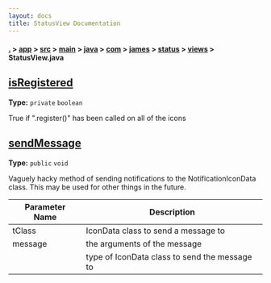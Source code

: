 ```yaml
---
layout: docs
title: StatusView Documentation
---
```

#### [.](./../../../../../../../../index) > [app](./../../../../../../../index) > [src](./../../../../../../index) > [main](./../../../../../index) > [java](./../../../../index) > [com](./../../../index) > [james](./../../index) > [status](./../index) > [views](./index) > **StatusView.java**

## [isRegistered](https://github.com/TheAndroidMaster/Status/blob/master/app/src/main/java/com/james/status/views/StatusView.java#L45)

**Type:** `private` `boolean`

True if ".register()" has been called on all of the icons 












## [sendMessage](https://github.com/TheAndroidMaster/Status/blob/master/app/src/main/java/com/james/status/views/StatusView.java#L170)

**Type:** `public` `void`

Vaguely hacky method of sending notifications to the NotificationIconData class. 
This may be used for other things in the future. 





|Parameter Name|Description|
|-----|-----|
|tClass|IconData class to send a message to|
|message|the arguments of the message|
|<T>|type of IconData class to send the message to  |








